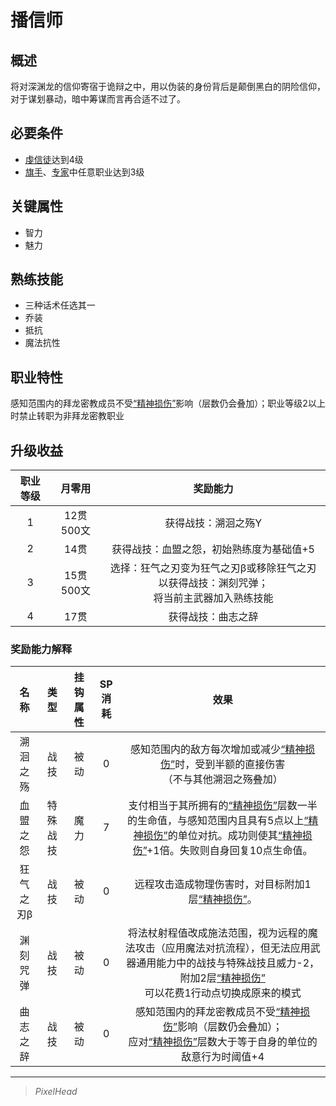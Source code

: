 # 播信师

## 概述

将对深渊龙的信仰寄宿于诡辩之中，用以伪装的身份背后是颠倒黑白的阴险信仰，对于谋划暴动，暗中筹谋而言再合适不过了。

## 必要条件

* <a href="../devotedcultist" target="_blank">虔信徒</a>达到4级
* <a href="../../../basicJob/Standard-bearer" target="_blank">旗手</a>、<a href="../../../basicJob/Specialist" target="_blank">专家</a>中任意职业达到3级

## 关键属性

* 智力
* 魅力

## 熟练技能

* 三种话术任选其一
* 乔装
* 抵抗
* 魔法抗性

## 职业特性

感知范围内的拜龙密教成员不受<a href="../../../../status/mark/#精神损伤" target="_blank">“精神损伤”</a>影响（层数仍会叠加）；职业等级2以上时禁止转职为非拜龙密教职业

## 升级收益

职业等级|月零用|奖励能力
:--:|:--:|:--:
1|12贯500文|获得战技：溯洄之殇Y
2|14贯|获得战技：血盟之怨，初始熟练度为基础值+5
3|15贯500文|选择：狂气之刃变为狂气之刃β或移除狂气之刃以获得战技：渊刻咒弹；<br>将当前主武器加入熟练技能
4|17贯|获得战技：曲志之辞

### 奖励能力解释

名称|类型|挂钩属性|SP消耗|效果
:--:|:--:|:--:|:--:|:--:
溯洄之殇|战技|被动|0|感知范围内的敌方每次增加或减少<a href="../../../../status/mark/#精神损伤" target="_blank">“精神损伤”</a>时，受到半额的直接伤害<br>（不与其他溯洄之殇叠加）
血盟之怨|特殊战技|魔力|7|支付相当于其所拥有的<a href="../../../../status/mark/#精神损伤" target="_blank">“精神损伤”</a>层数一半的生命值，与感知范围内且具有5点以上<a href="../../../../status/mark/#精神损伤" target="_blank">“精神损伤”</a>的单位对抗。成功则使其<a href="../../../../status/mark/#精神损伤" target="_blank">“精神损伤”</a>+1倍。失败则自身回复10点生命值。
狂气之刃β|战技|被动|0|远程攻击造成物理伤害时，对目标附加1层<a href="../../../../status/mark/#精神损伤" target="_blank">“精神损伤”</a>。
渊刻咒弹|战技|被动|0|将法杖射程值改成施法范围，视为远程的魔法攻击（应用魔法对抗流程），但无法应用武器通用能力中的战技与特殊战技且威力-2，附加2层<a href="../../../../status/mark/#精神损伤" target="_blank">“精神损伤”</a><br>可以花费1行动点切换成原来的模式
曲志之辞|战技|被动|0|感知范围内的拜龙密教成员不受<a href="../../../../status/mark/#精神损伤" target="_blank">“精神损伤”</a>影响（层数仍会叠加）；<br>应对<a href="../../../../status/mark/#精神损伤" target="_blank">“精神损伤”</a>层数大于等于自身的单位的敌意行为时阈值+4

---

> *PixelHead*